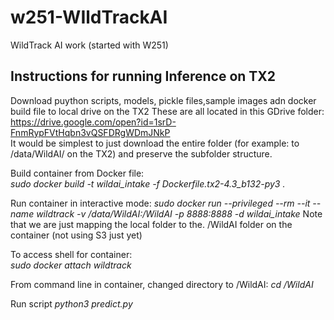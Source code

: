 # w251-WIldTrackAI
WildTrack AI work (started with W251)


## Instructions for running Inference on TX2
Download puython scripts, models, pickle files,sample images adn docker build file to local drive on the TX2
These are all located in this GDrive folder: https://drive.google.com/open?id=1srD-FnmRypFVtHqbn3vQSFDRgWDmJNkP   
It would be simplest to just download the entire folder (for example: to /data/WildAI/ on the TX2) and preserve the subfolder structure.  


Build container from Docker file:  
*sudo docker build -t wildai_intake -f Dockerfile.tx2-4.3_b132-py3 .*


Run container in interactive mode: 
*sudo docker run --privileged --rm --it --name wildtrack -v /data/WildAI:/WildAI -p 8888:8888 -d wildai_intake*
Note that we are just mapping the local folder to the. /WildAI folder on the container (not using S3 just yet)

To access shell for container:   
*sudo docker attach wildtrack*

From command line in container, changed directory to /WildAI:
*cd /WildAI*

Run script
*python3 predict.py*
